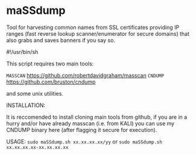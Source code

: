 # maSSdump
Tool for harvesting common names from SSL certificates providing IP ranges (fast reverse lookup scanner/enumerator for secure domains) that also grabs and saves banners if you say so.

#!/usr/bin/sh

This script requires two main tools:

`MASSCAN` https://github.com/robertdavidgraham/masscan 
`CNDUMP` https://github.com/bruston/cndump 

and some unix utilities.

INSTALLATION:

It is reccomended to install cloning main tools from github,
if you are in a hurry and/or have already masscan (i.e. from KALI) you can use my CNDUMP binary here (after flagging it secure for execution).



USAGE: `sudo maSSdump.sh xx.xx.xx.xx/yy` or `sudo maSSdump.sh xx.xx.xx.xx-xx.xx.xx.xx` 


